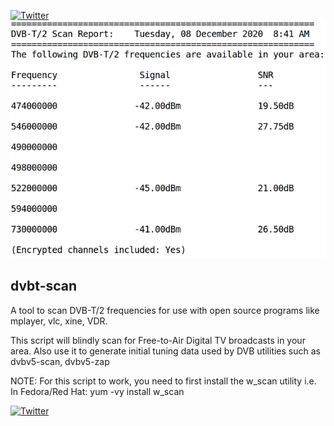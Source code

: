 [![Twitter](https://img.shields.io/twitter/url/https/twitter.com/fold_left.svg?style=social&label=Follow%20%40jzikusooka)](https://twitter.com/jzikusooka)
![alt text](screenshots/dvbt_scan.png "DVB-T/2 Scan tool")

dvbt-scan
---------
A tool to scan DVB-T/2 frequencies for use with 
open source programs like mplayer, vlc, xine, VDR. 

This script will blindly scan for Free-to-Air Digital TV 
broadcasts in your area. Also use it to generate initial 
tuning data used by DVB utilities such as dvbv5-scan, 
dvbv5-zap

NOTE: For this script to work, you need to first install 
the w_scan utility i.e. In Fedora/Red Hat:  yum -vy install w_scan

[![Twitter](https://img.shields.io/twitter/url/https/twitter.com/fold_left.svg?style=social&label=Follow%20%40jzikusooka)](https://twitter.com/jzikusooka)
